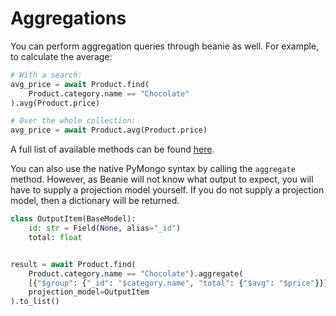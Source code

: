 # Aggregations

You can perform aggregation queries through beanie as well. For example, to calculate the average:

```python
# With a search:
avg_price = await Product.find(
    Product.category.name == "Chocolate"
).avg(Product.price)

# Over the whole collection:
avg_price = await Product.avg(Product.price)
```

A full list of available methods can be found [here](../api-documentation/interfaces.md/#aggregatemethods).

You can also use the native PyMongo syntax by calling the `aggregate` method. 
However, as Beanie will not know what output to expect, you will have to supply a projection model yourself. 
If you do not supply a projection model, then a dictionary will be returned.

```python
class OutputItem(BaseModel):
    id: str = Field(None, alias="_id")
    total: float


result = await Product.find(
    Product.category.name == "Chocolate").aggregate(
    [{"$group": {"_id": "$category.name", "total": {"$avg": "$price"}}}],
    projection_model=OutputItem
).to_list()

```
